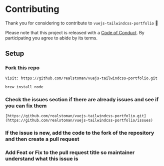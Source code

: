 # Contributing

Thank you for considering to contribute to `vuejs-tailwindcss-portfolio` 💖

Please note that this project is released with a [Code of Conduct](https://github.com/realstoman/vuejs-tailwindcss-portfolio/blob/main/CODE_OF_CONDUCT.md). By participating you agree to abide by its terms.

## Setup

### Fork this repo

```
Visit: https://github.com/realstoman/vuejs-tailwindcss-portfolio.git
```

```
brew install node
```

### Check the issues section if there are already issues and see if you can fix them

```
[https://github.com/realstoman/vuejs-tailwindcss-portfolio.git](https://github.com/realstoman/vuejs-tailwindcss-portfolio/issues)
```

### If the issue is new, add the code to the fork of the repository and then create a pull request

### Add Feat or Fix to the pull request title so maintainer understand what this issue is
